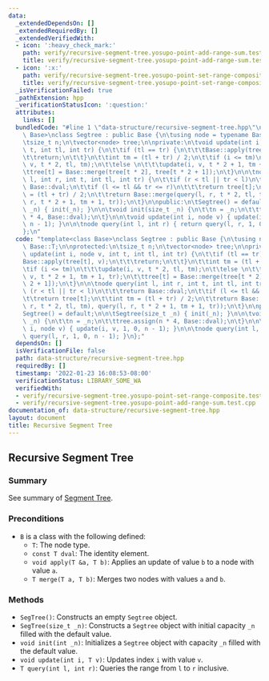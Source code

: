 ```yaml
---
data:
  _extendedDependsOn: []
  _extendedRequiredBy: []
  _extendedVerifiedWith:
  - icon: ':heavy_check_mark:'
    path: verify/recursive-segment-tree.yosupo-point-add-range-sum.test.cpp
    title: verify/recursive-segment-tree.yosupo-point-add-range-sum.test.cpp
  - icon: ':x:'
    path: verify/recursive-segment-tree.yosupo-point-set-range-composite.test.cpp
    title: verify/recursive-segment-tree.yosupo-point-set-range-composite.test.cpp
  _isVerificationFailed: true
  _pathExtension: hpp
  _verificationStatusIcon: ':question:'
  attributes:
    links: []
  bundledCode: "#line 1 \"data-structure/recursive-segment-tree.hpp\"\ntemplate<class\
    \ Base>\nclass Segtree : public Base {\n\tusing node = typename Base::T;\n\nprotected:\n\
    \tsize_t n;\n\tvector<node> tree;\n\nprivate:\n\tvoid update(int i, node v, int\
    \ t, int tl, int tr) {\n\t\tif (tl == tr) {\n\t\t\tBase::apply(tree[t], v);\n\t\
    \t\treturn;\n\t\t}\n\t\tint tm = (tl + tr) / 2;\n\t\tif (i <= tm)\n\t\t\tupdate(i,\
    \ v, t * 2, tl, tm);\n\t\telse \n\t\t\tupdate(i, v, t * 2 + 1, tm + 1, tr);\n\t\
    \ttree[t] = Base::merge(tree[t * 2], tree[t * 2 + 1]);\n\t}\n\n\tnode query(int\
    \ l, int r, int t, int tl, int tr) {\n\t\tif (r < tl || tr < l)\n\t\t\treturn\
    \ Base::dval;\n\t\tif (l <= tl && tr <= r)\n\t\t\treturn tree[t];\n\t\tint tm\
    \ = (tl + tr) / 2;\n\t\treturn Base::merge(query(l, r, t * 2, tl, tm), query(l,\
    \ r, t * 2 + 1, tm + 1, tr));\n\t}\n\npublic:\n\tSegtree() = default;\n\n\tSegtree(size_t\
    \ _n) { init(_n); }\n\n\tvoid init(size_t _n) {\n\t\tn = _n;\n\t\ttree.assign(n\
    \ * 4, Base::dval);\n\t}\n\n\tvoid update(int i, node v) { update(i, v, 1, 0,\
    \ n - 1); }\n\n\tnode query(int l, int r) { return query(l, r, 1, 0, n - 1); }\n\
    };\n"
  code: "template<class Base>\nclass Segtree : public Base {\n\tusing node = typename\
    \ Base::T;\n\nprotected:\n\tsize_t n;\n\tvector<node> tree;\n\nprivate:\n\tvoid\
    \ update(int i, node v, int t, int tl, int tr) {\n\t\tif (tl == tr) {\n\t\t\t\
    Base::apply(tree[t], v);\n\t\t\treturn;\n\t\t}\n\t\tint tm = (tl + tr) / 2;\n\t\
    \tif (i <= tm)\n\t\t\tupdate(i, v, t * 2, tl, tm);\n\t\telse \n\t\t\tupdate(i,\
    \ v, t * 2 + 1, tm + 1, tr);\n\t\ttree[t] = Base::merge(tree[t * 2], tree[t *\
    \ 2 + 1]);\n\t}\n\n\tnode query(int l, int r, int t, int tl, int tr) {\n\t\tif\
    \ (r < tl || tr < l)\n\t\t\treturn Base::dval;\n\t\tif (l <= tl && tr <= r)\n\t\
    \t\treturn tree[t];\n\t\tint tm = (tl + tr) / 2;\n\t\treturn Base::merge(query(l,\
    \ r, t * 2, tl, tm), query(l, r, t * 2 + 1, tm + 1, tr));\n\t}\n\npublic:\n\t\
    Segtree() = default;\n\n\tSegtree(size_t _n) { init(_n); }\n\n\tvoid init(size_t\
    \ _n) {\n\t\tn = _n;\n\t\ttree.assign(n * 4, Base::dval);\n\t}\n\n\tvoid update(int\
    \ i, node v) { update(i, v, 1, 0, n - 1); }\n\n\tnode query(int l, int r) { return\
    \ query(l, r, 1, 0, n - 1); }\n};"
  dependsOn: []
  isVerificationFile: false
  path: data-structure/recursive-segment-tree.hpp
  requiredBy: []
  timestamp: '2022-01-23 16:08:53-08:00'
  verificationStatus: LIBRARY_SOME_WA
  verifiedWith:
  - verify/recursive-segment-tree.yosupo-point-set-range-composite.test.cpp
  - verify/recursive-segment-tree.yosupo-point-add-range-sum.test.cpp
documentation_of: data-structure/recursive-segment-tree.hpp
layout: document
title: Recursive Segment Tree
---
```


## Recursive Segment Tree

### Summary

See summary of [Segment Tree](https://dutinmeow.github.io/library/data-structure/segment-tree.hpp). 


### Preconditions

- `B` is a class with the following defined:
  - `T`: The node type.
  - `const T dval`: The identity element.
  - `void apply(T &a, T b)`: Applies an update of value `b` to a node with value `a`. 
  - `T merge(T a, T b)`: Merges two nodes with values `a` and `b`. 

### Methods

- `SegTree()`: Constructs an empty `Segtree` object.
- `SegTree(size_t _n)`: Constructs a `Segtree` object with initial capacity `_n` filled with the default value.
- `void init(int _n)`: Initializes a `Segtree` object with capacity `_n` filled with the default value. 
- `void update(int i, T v)`: Updates index `i` with value `v`.
- `T query(int l, int r)`: Queries the range from `l` to `r` inclusive. 